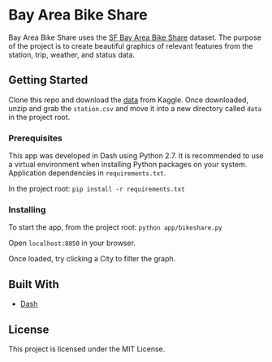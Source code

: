 # Bay Area Bike Share

Bay Area Bike Share uses the [SF Bay Area Bike Share](https://www.kaggle.com/benhamner/sf-bay-area-bike-share) dataset. The purpose of the project is to create beautiful graphics of relevant features from the station, trip, weather, and status data.

## Getting Started

Clone this repo and download the [data](https://www.kaggle.com/benhamner/sf-bay-area-bike-share) from Kaggle. Once downloaded, unzip and grab the `station.csv` and move it into a new directory called `data` in the project root.

### Prerequisites

This app was developed in Dash using Python 2.7. It is recommended to use a virtual environment when installing Python packages on your system. Application dependencies in `requirements.txt`.

In the project root:
`pip install -r requirements.txt`

### Installing

To start the app, from the project root:
`python app/bikeshare.py`

Open `localhost:8050` in your browser.

Once loaded, try clicking a City to filter the graph.


## Built With

* [Dash](https://plot.ly/dash/)


## License

This project is licensed under the MIT License.

